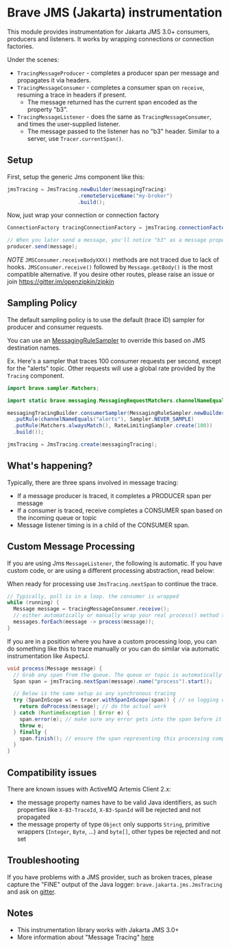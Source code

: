 # Brave JMS (Jakarta) instrumentation
This module provides instrumentation for Jakarta JMS 3.0+ consumers,
producers and listeners. It works by wrapping connections or connection
factories.

Under the scenes:
* `TracingMessageProducer` - completes a producer span per message and propagates it via headers.
* `TracingMessageConsumer` - completes a consumer span on `receive`, resuming a trace in headers if present.
  * The message returned has the current span encoded as the property "b3".
* `TracingMessageListener` - does the same as `TracingMessageConsumer`, and times the user-supplied listener.
  * The message passed to the listener has no "b3" header. Similar to a server, use `Tracer.currentSpan()`.


## Setup
First, setup the generic Jms component like this:
```java
jmsTracing = JmsTracing.newBuilder(messagingTracing)
                       .remoteServiceName("my-broker")
                       .build();
```

Now, just wrap your connection or connection factory
```java
ConnectionFactory tracingConnectionFactory = jmsTracing.connectionFactory(connectionFactory);

// When you later send a message, you'll notice "b3" as a message property
producer.send(message);
```

*NOTE* `JMSConsumer.receiveBodyXXX()` methods are not traced due to lack
of hooks. `JMSConsumer.receive()` followed by `Message.getBody()` is the
most compatible alternative. If you desire other routes, please raise an
issue or join https://gitter.im/openzipkin/zipkin

## Sampling Policy
The default sampling policy is to use the default (trace ID) sampler for
producer and consumer requests.

You can use an [MessagingRuleSampler](../messaging/README.md) to override this
based on JMS destination names.

Ex. Here's a sampler that traces 100 consumer requests per second, except for
the "alerts" topic. Other requests will use a global rate provided by the
`Tracing` component.

```java
import brave.sampler.Matchers;

import static brave.messaging.MessagingRequestMatchers.channelNameEquals;

messagingTracingBuilder.consumerSampler(MessagingRuleSampler.newBuilder()
  .putRule(channelNameEquals("alerts"), Sampler.NEVER_SAMPLE)
  .putRule(Matchers.alwaysMatch(), RateLimitingSampler.create(100))
  .build());

jmsTracing = JmsTracing.create(messagingTracing);
```

## What's happening?
Typically, there are three spans involved in message tracing:
* If a message producer is traced, it completes a PRODUCER span per message
* If a consumer is traced, receive completes a CONSUMER span based on the incoming queue or topic
* Message listener timing is in a child of the CONSUMER span.

## Custom Message Processing

If you are using Jms `MessageListener`, the following is automatic. If
you have custom code, or are using a different processing abstraction,
read below:

When ready for processing use `JmsTracing.nextSpan` to continue the trace.

```java
// Typically, poll is in a loop. the consumer is wrapped
while (running) {
  Message message = tracingMessageConsumer.receive();
  // either automatically or manually wrap your real process() method to use jmsTracing.nextSpan()
  messages.forEach(message -> process(message));
}
```

If you are in a position where you have a custom processing loop, you can do something like this
to trace manually or you can do similar via automatic instrumentation like AspectJ.
```java
void process(Message message) {
  // Grab any span from the queue. The queue or topic is automatically tagged
  Span span = jmsTracing.nextSpan(message).name("process").start();

  // Below is the same setup as any synchronous tracing
  try (SpanInScope ws = tracer.withSpanInScope(span)) { // so logging can see trace ID
    return doProcess(message); // do the actual work
  } catch (RuntimeException | Error e) {
    span.error(e); // make sure any error gets into the span before it is finished
    throw e;
  } finally {
    span.finish(); // ensure the span representing this processing completes.
  }
}
```

## Compatibility issues

There are known issues with ActiveMQ Artemis Client 2.x: 
 - the message property names have to be valid Java identifiers, as such properties like `X-B3-TraceId`, `X-B3-SpanId` will be rejected and not propagated
 - the message property of type `Object` only supports `String`, primitive wrappers (`Integer`, `Byte`, ...) and `byte[]`, other types be rejected and not set

## Troubleshooting
If you have problems with a JMS provider, such as broken traces, please capture the "FINE" output of
the Java logger: `brave.jakarta.jms.JmsTracing` and ask on [gitter](https://gitter.im/openzipkin/zipkin).

## Notes
* This instrumentation library works with Jakarta JMS 3.0+
* More information about "Message Tracing" [here](https://github.com/openzipkin/openzipkin.github.io/blob/master/pages/instrumenting.md#message-tracing)

